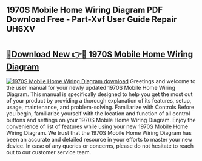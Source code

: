 ## 1970S Mobile Home Wiring Diagram PDF Download Free - Part-Xvf User Guide Repair UH6XV

# <h2><a href="http://dfukxcu.blite.top/?on=1970S+Mobile+Home+Wiring+Diagram">🔗Download New 👉🔴 1970S Mobile Home Wiring Diagram</a></h2>

[![1970S Mobile Home Wiring Diagram download](https://i.imgur.com/lujVjoI.png)](http://dfukxcu.blite.top/?on=1970S+Mobile+Home+Wiring+Diagram)
Greetings and welcome to the user manual for your newly updated 1970S Mobile Home Wiring Diagram. This manual is specifically designed to help you get the most out of your product by providing a thorough explanation of its features, setup, usage, maintenance, and problem-solving. Familiarize with Controls Before you begin, familiarize yourself with the location and function of all control buttons and settings on your 1970S Mobile Home Wiring Diagram. Enjoy the convenience of list of features while using your new 1970S Mobile Home Wiring Diagram. We trust that the 1970S Mobile Home Wiring Diagram has been an accurate and detailed resource in your efforts to master your new device. In case of any queries or concerns, please do not hesitate to reach out to our customer service team.
